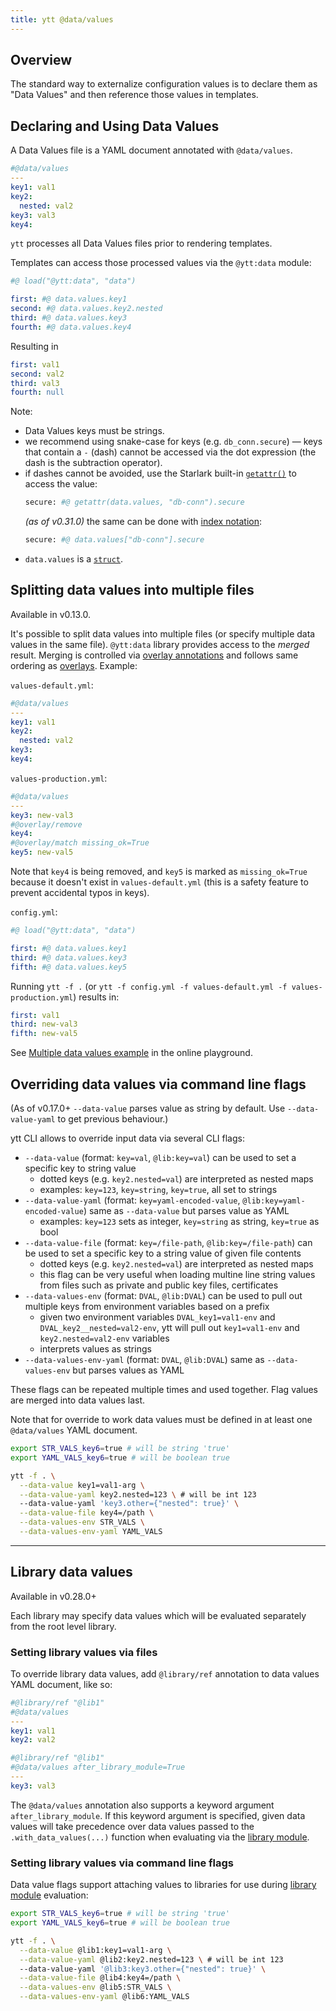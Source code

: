 ```yaml
---
title: ytt @data/values
---
```


## Overview

The standard way to externalize configuration values is to declare them as "Data Values"
and then reference those values in templates.

## Declaring and Using Data Values

A Data Values file is a YAML document annotated with `@data/values`.

```yaml
#@data/values
---
key1: val1
key2:
  nested: val2
key3: val3
key4:
```

`ytt` processes all Data Values files prior to rendering templates.

Templates can access those processed values via the `@ytt:data` module:

```yaml
#@ load("@ytt:data", "data")

first: #@ data.values.key1
second: #@ data.values.key2.nested
third: #@ data.values.key3
fourth: #@ data.values.key4
```

Resulting in

```yaml
first: val1
second: val2
third: val3
fourth: null
```

Note:
- Data Values keys must be strings.
- we recommend using snake-case for keys (e.g. `db_conn.secure`) — keys that contain a `-` (dash)
  cannot be accessed via the dot expression (the dash is the subtraction operator).
- if dashes cannot be avoided, use the Starlark built-in [`getattr()`](https://github.com/google/starlark-go/blob/master/doc/spec.md#getattr)
  to access the value:
    ```python
    secure: #@ getattr(data.values, "db-conn").secure
    ```
  _(as of v0.31.0)_ the same can be done with [index notation](lang-ref-structs.md#attributes):
    ```python
    secure: #@ data.values["db-conn"].secure
    ```
- `data.values` is a [`struct`](lang-ref-structs.md).
 
## Splitting data values into multiple files

Available in v0.13.0.

It's possible to split data values into multiple files (or specify multiple data values in the same file). `@ytt:data` library provides access to the _merged_ result. Merging is controlled via [overlay annotations](lang-ref-ytt-overlay.md) and follows same ordering as [overlays](lang-ref-ytt-overlay.md#overlay-order). Example:

`values-default.yml`:

```yaml
#@data/values
---
key1: val1
key2:
  nested: val2
key3:
key4:
```

`values-production.yml`:

```yaml
#@data/values
---
key3: new-val3
#@overlay/remove
key4:
#@overlay/match missing_ok=True
key5: new-val5
```

Note that `key4` is being removed, and `key5` is marked as `missing_ok=True` because it doesn't exist in `values-default.yml` (this is a safety feature to prevent accidental typos in keys).

`config.yml`:

```yaml
#@ load("@ytt:data", "data")

first: #@ data.values.key1
third: #@ data.values.key3
fifth: #@ data.values.key5
```

Running `ytt -f .` (or `ytt -f config.yml -f values-default.yml -f values-production.yml`) results in:

```yaml
first: val1
third: new-val3
fifth: new-val5
```

See [Multiple data values example](https://carvel.dev/ytt/#example:example-multiple-data-values) in the online playground.

## Overriding data values via command line flags

(As of v0.17.0+ `--data-value` parses value as string by default. Use `--data-value-yaml` to get previous behaviour.)

ytt CLI allows to override input data via several CLI flags:

- `--data-value` (format: `key=val`, `@lib:key=val`) can be used to set a specific key to string value
  - dotted keys (e.g. `key2.nested=val`) are interpreted as nested maps
  - examples: `key=123`, `key=string`, `key=true`, all set to strings
- `--data-value-yaml` (format: `key=yaml-encoded-value`, `@lib:key=yaml-encoded-value`) same as `--data-value` but parses value as YAML
  - examples: `key=123` sets as integer, `key=string` as string, `key=true` as bool
- `--data-value-file` (format: `key=/file-path`, `@lib:key=/file-path`) can be used to set a specific key to a string value of given file contents
  - dotted keys (e.g. `key2.nested=val`) are interpreted as nested maps
  - this flag can be very useful when loading multine line string values from files such as private and public key files, certificates
- `--data-values-env` (format: `DVAL`, `@lib:DVAL`) can be used to pull out multiple keys from environment variables based on a prefix
  - given two environment variables `DVAL_key1=val1-env` and `DVAL_key2__nested=val2-env`, ytt will pull out `key1=val1-env` and `key2.nested=val2-env` variables
  - interprets values as strings
- `--data-values-env-yaml` (format: `DVAL`, `@lib:DVAL`) same as `--data-values-env` but parses values as YAML

These flags can be repeated multiple times and used together. Flag values are merged into data values last.

Note that for override to work data values must be defined in at least one `@data/values` YAML document.

```bash
export STR_VALS_key6=true # will be string 'true'
export YAML_VALS_key6=true # will be boolean true

ytt -f . \
  --data-value key1=val1-arg \
  --data-value-yaml key2.nested=123 \ # will be int 123
  --data-value-yaml 'key3.other={"nested": true}' \
  --data-value-file key4=/path \
  --data-values-env STR_VALS \
  --data-values-env-yaml YAML_VALS
```

---
## Library data values

Available in v0.28.0+

Each library may specify data values which will be evaluated separately from the root level library.

### Setting library values via files

To override library data values, add `@library/ref` annotation to data values YAML document, like so:

```yaml
#@library/ref "@lib1"
#@data/values
---
key1: val1
key2: val2

#@library/ref "@lib1"
#@data/values after_library_module=True
---
key3: val3
```

The `@data/values` annotation also supports a keyword argument `after_library_module`. If this keyword argument is specified, given data values will take precedence over data values passed to the `.with_data_values(...)` function when evaluating via the [library module](./lang-ref-ytt-library.md).

### Setting library values via command line flags

Data value flags support attaching values to libraries for use during [library module](./lang-ref-ytt-library.md) evaluation:

```bash
export STR_VALS_key6=true # will be string 'true'
export YAML_VALS_key6=true # will be boolean true

ytt -f . \
  --data-value @lib1:key1=val1-arg \
  --data-value-yaml @lib2:key2.nested=123 \ # will be int 123
  --data-value-yaml '@lib3:key3.other={"nested": true}' \
  --data-value-file @lib4:key4=/path \
  --data-values-env @lib5:STR_VALS \
  --data-values-env-yaml @lib6:YAML_VALS
```
